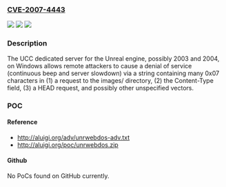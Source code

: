 ### [CVE-2007-4443](https://cve.mitre.org/cgi-bin/cvename.cgi?name=CVE-2007-4443)
![](https://img.shields.io/static/v1?label=Product&message=n%2Fa&color=blue)
![](https://img.shields.io/static/v1?label=Version&message=n%2Fa&color=blue)
![](https://img.shields.io/static/v1?label=Vulnerability&message=n%2Fa&color=brighgreen)

### Description

The UCC dedicated server for the Unreal engine, possibly 2003 and 2004, on Windows allows remote attackers to cause a denial of service (continuous beep and server slowdown) via a string containing many 0x07 characters in (1) a request to the images/ directory, (2) the Content-Type field, (3) a HEAD request, and possibly other unspecified vectors.

### POC

#### Reference
- http://aluigi.org/adv/unrwebdos-adv.txt
- http://aluigi.org/poc/unrwebdos.zip

#### Github
No PoCs found on GitHub currently.

